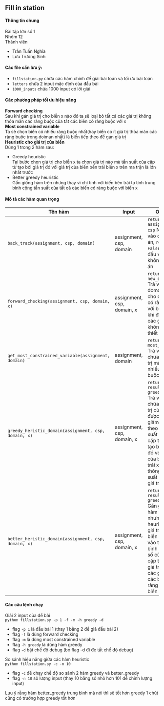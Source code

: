 ## Fill in station 

#### Thông tin chung
Bài tập lớn số 1  
Nhóm 12  
Thành viên 
  + Trần Tuấn Nghĩa  
  + Lưu Trường Sinh  

#### Các file cần lưu ý:  
+ `fillstation.py` chứa các hàm chính để giải bài toán và tối ưu bài toán  
+ `letters` chứa 2 input mặc định của đầu bài  
+ `1000_inputs`  chứa 1000 input có lời giải  

#### Các phương pháp tối ưu hiệu năng
**Forward checking**  
Sau khi gán giá trị cho biễn x nào đó ta sẽ loại bỏ tất cả các giá trị không thỏa mãn các ràng buộc của tất các biến có ràng buộc với x    
**Most constrained variable**  
Ta sẽ chọn biến có nhiểu ràng buộc nhất(hay biến có ít giá trị thỏa mãn các ràng buộc trong doiman nhất) là biến tiếp theo để gán giá trị  
**Heuristic cho giá trị của biến**  
Dùng 1 trong 2 hàm sau:
+ Greedy heuristic  
Tại bước chọn giá trị cho biến x ta chọn giá trị nào mà tần suất của cặp từ tạo bởi giá trị đó với giá trị của biến bên trái biến x trên ma trận là lớn nhất trước  
+ Better greedy heuristic  
Gần giống hàm trên nhưng thay vì chỉ tính với biến bên trái ta tính trung bình cộng tần suất của tất cả các biến có ràng buộc với biến x  

#### Mô tả các hàm quan trọng  
|Tên hàm | Input | Output |
| --- | --- | --- |
|`back_track(assignment, csp, domain)`|assignment, csp, domain|`return assignment, csp` Nếu đầu vào có đáp án, `return False` Nếu đầu vào không có đáp án|
|`forward_checking(assignment, csp, domain, x)`|assignment, csp, domain, x|`return new_domain` Trả về 1 domain mới cho các biến có ràng buộc với biến x sau khi đã loại bỏ các giá trị không cần thiết|
|`get_most_constrained_variable(assignment, domain)`|assignment, domain|`return most_variable` Trả về biến chưa có giá trị mà có nhiều ràng buộc nhất|
|`greedy_heristic_domain(assignment, csp, domain, x)`|assignment, csp, domain, x|`return result, greedy_info` Trả về list chứa các giá trị của biến x được sắp xếp giảm dần theo tần suất xuất hiện của cặp từ được tạo bới giá trị đó với giá trị của biến bên trái x và thông tin tần suất của từng giá trị|
|`better_heristic_domain(assignment, csp, domain, x)`|assignment, csp, domain, x|`return result, greedy_info` Gần giống với hàm trên nhưng giá trị heuristic của giá trị của biến x giựa vào trung bình cộng tần số của các cặp từ tạo bởi giả trị đó và các giá trị của các biến có ràng buộc với biến x|

#### Các câu lệnh chạy  
Giải 2 input của để bài  
`python fillstation.py -p 1 -f -m -h greedy -d`  
+ flag `-p 1` là đầu bài 1 (thay 1 bằng 2 để giả đầu bài 2)  
+ flag `-f` là dùng forward checking  
+ flag `-m` là dùng most constrained variable  
+ flag `-h greedy` là dùng hàm greedy
+ flag `-d` bật chể độ debug (bỏ flag -d đi đẻ tắt chế độ debug)

So sánh hiệu năng giữa các hàm heuristic  
`python fillstation.py -c -n 10`
+ flag `-c` để chạy chế độ so sánh 2 hàm greedy và better_greedy
+ flag `-n 10` sô lượng input (thay 10 bằng số nhỏ hơn 101 để chỉnh lượng input)

Lưu ý rằng hàm better_greedy trung bình mà nói thì sẽ tốt hơn greedy 1 chút cũng có trường hợp greedy tốt hơn













